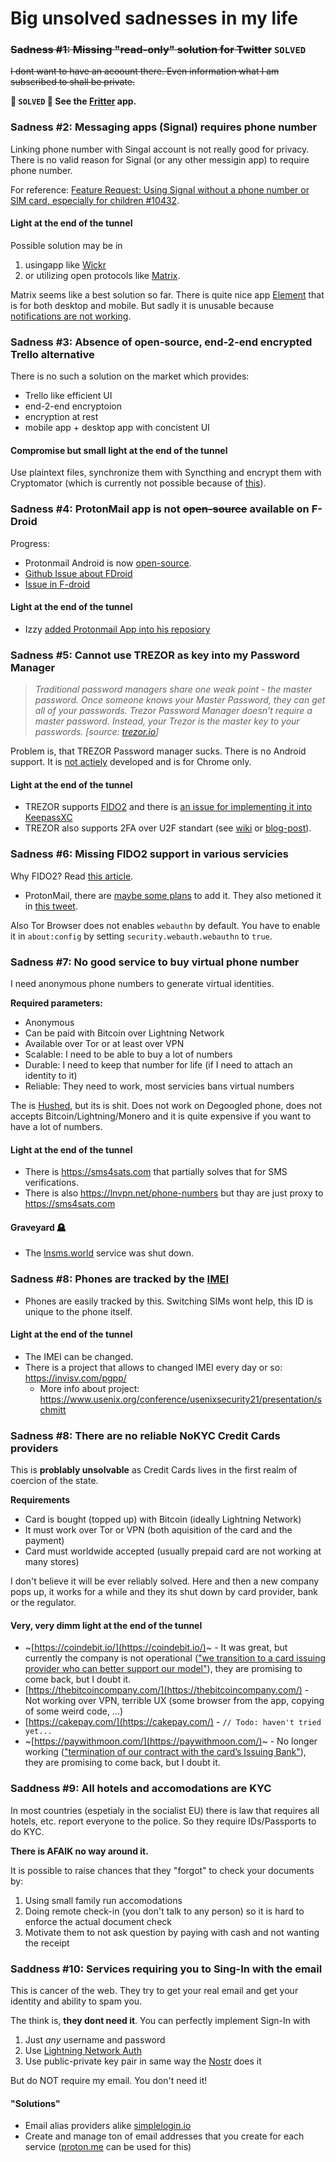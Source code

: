 # Big unsolved sadnesses in my life

### ~~Sadness #1: Missing "read-only" solution for Twitter~~ `SOLVED`
~~I dont want to have an acoount there. Even information what I am subscribed to shall be private.~~

**🎉 `SOLVED` 🎉 See the [Fritter](https://github.com/jonjomckay/fritter) app.**

### Sadness #2: Messaging apps (Signal) requires phone number
Linking phone number with Singal account is not really good for privacy. There is no valid reason for Signal (or any other messigin app) to require phone number.

For reference: [Feature Request: Using Signal without a phone number or SIM card, especially for children #10432](https://github.com/signalapp/Signal-Android/issues/10432).

#### Light at the end of the tunnel
Possible solution may be in 
1. usingapp like [Wickr](https://wickr.com) 
2. or utilizing open protocols like [Matrix](https://matrix.org/).

Matrix seems like a best solution so far. There is quite nice app [Element](https://element.io/) that is for both desktop and mobile. But sadly it is unusable because [notifications are not working](https://github.com/vector-im/element-android/issues/3263).

### Sadness #3: Absence of open-source, end-2-end encrypted Trello alternative
There is no such a solution on the market which provides:

- Trello like efficient UI
- end-2-end encryptoion
- encryption at rest
- mobile app + desktop app with concistent UI

#### Compromise but small light at the end of the tunnel
Use plaintext files, synchronize them with Syncthing and encrypt them with Cryptomator (which is currently not possible because of [this](https://github.com/cryptomator/android/issues/35)).

### Sadness #4: ProtonMail app is not ~~open-source~~ available on F-Droid

Progress:
- Protonmail Android is now [open-source](https://github.com/ProtonMail/proton-mail-android).
- [Github Issue about FDroid](https://github.com/ProtonMail/proton-mail-android/issues/1)
- [Issue in F-droid](https://gitlab.com/fdroid/rfp/-/issues/1323)

#### Light at the end of the tunnel
- Izzy [added Protonmail App into his reposiory](https://github.com/ProtonMail/proton-mail-android/issues/1#issuecomment-677775345)

### Sadness #5: Cannot use TREZOR as key into my Password Manager
> *Traditional password managers share one weak point - the master password. Once someone knows your Master Password, they can get all of your passwords. Trezor Password Manager doesn't require a master password. Instead, your Trezor is the master key to your passwords. [source: [trezor.io](https://trezor.io/passwords/)]* 

Problem is, that TREZOR Password manager sucks. There is no Android support. It is [not actiely](https://github.com/trezor/trezor-password-manager) developed and is for Chrome only.

#### Light at the end of the tunnel
- TREZOR supports [FIDO2](https://fidoalliance.org/specs/fido-v2.0-rd-20180702/fido-client-to-authenticator-protocol-v2.0-rd-20180702.html#sctn-hmac-secret-extension) and there is [an issue for implementing it into KeepassXC](https://github.com/keepassxreboot/keepassxc/issues/3560)
- TREZOR also supports 2FA over U2F standart (see [wiki](https://wiki.trezor.io/User_manual:Two-factor_Authentication_with_U2F) or [blog-post](https://blog.trezor.io/secure-two-factor-authentication-with-trezor-u2f-e940fd5a60af)).

### Sadness #6: Missing FIDO2 support in various servicies
Why FIDO2? Read [this article](https://blog.trezor.io/make-passwords-a-thing-of-the-past-a402745750dc).

- ProtonMail, there are [maybe some plans](https://www.reddit.com/r/ProtonMail/comments/g2iovq/when_is_u2f_in_protonmail/fnn36xe/) to add it. They also metioned it in [this tweet](https://twitter.com/protonmail/status/979100397087444992).

Also Tor Browser does not enables `webauthn` by default. You have to enable it in `about:config` by setting `security.webauth.webauthn` to `true`.


### Sadness #7: No good service to buy virtual phone number
I need anonymous phone numbers to generate virtual identities. 

**Required parameters:**
- Anonymous
- Can be paid with Bitcoin over Lightning Network
- Available over Tor or at least over VPN
- Scalable: I need to be able to buy a lot of numbers
- Durable: I need to keep that number for life (if I need to attach an identity to it)
- Reliable: They need to work, most servicies bans virtual numbers

The is [Hushed](https://hushed.com/), but its is shit. Does not work on Degoogled phone, does not accepts Bitcoin/Lightning/Monero and it is quite expensive if you want to have a lot of numbers.

#### Light at the end of the tunnel
- There is https://sms4sats.com that partially solves that for SMS verifications.
- There is also https://lnvpn.net/phone-numbers but thay are just proxy to https://sms4sats.com 

#### Graveyard 🪦
- The [lnsms.world](https://lnsms.world/) service was shut down.

### Sadness #8: Phones are tracked by the [IMEI](https://en.wikipedia.org/wiki/International_Mobile_Equipment_Identity)
- Phones are easily tracked by this. Switching SIMs wont help, this ID is unique to the phone itself.

#### Light at the end of the tunnel
- The IMEI can be changed.
- There is a project that allows to changed IMEI every day or so: https://invisv.com/pgpp/
   - More info about project: https://www.usenix.org/conference/usenixsecurity21/presentation/schmitt

### Sadness #8: There are no reliable NoKYC Credit Cards providers

This is **problably unsolvable** as Credit Cards lives in the first realm of coercion of the state.

**Requirements**
- Card is bought (topped up) with Bitcoin (ideally Lightning Network)
- It must work over Tor or VPN (both aquisition of the card and the payment)
- Card must worldwide accepted (usually prepaid card are not working at many stores)

I don't believe it will be ever reliably solved. Here and then a new company pops up, it works for a while and they its shut down by card provider, bank or the regulator.

#### Very, very dimm light at the end of the tunnel

- ~[https://coindebit.io/](https://coindebit.io/)~ - It was great, but currently the company is not operational (["we transition to a card issuing provider who can better support our model"](https://www.coindebit.io/announcement)), they are promising to come back, but I doubt it.
- [https://thebitcoincompany.com/](https://thebitcoincompany.com/) - Not working over VPN, terrible UX (some browser from the app, copying of some weird code, ...)
- [https://cakepay.com/](https://cakepay.com/) - `// Todo: haven't tried yet...`
- ~[https://paywithmoon.com/](https://paywithmoon.com/)~ - No longer working (["termination of our contract with the card’s Issuing Bank"](https://twitter.com/paywithmoon/status/1624548553598111746?cxt=HHwWhMC4mayTx4stAAAA)), they are promising to come back, but I doubt it.

### Saddness #9: All hotels and accomodations are KYC
In most countries (espetialy in the socialist EU) there is law that requires all hotels, etc. report everyone to the police. So they require IDs/Passports to do KYC.

**There is AFAIK no way around it.**

It is possible to raise chances that they "forgot" to check your documents by:

1. Using small family run accomodations
2. Doing remote check-in (you don't talk to any person) so it is hard to enforce the actual document check
3. Motivate them to not ask question by paying with cash and not wanting the receipt

### Saddness #10: Services requiring you to Sing-In with the email

This is cancer of the web. They try to get your real email and get your identity and ability to spam you. 

The think is, **they dont need it**. You can perfectly implement Sign-In with 

1. Just *any* username and password
2. Use [Lightning Network Auth](https://github.com/lnurl/luds/blob/luds/04.md)
3. Use public-private key pair in same way the [Nostr](https://nostr.com/) does it

But do NOT require my email. You don't need it!

#### "Solutions"
- Email alias providers alike [simplelogin.io](https://simplelogin.io/) 
- Create and manage ton of email addresses that you create for each service ([proton.me](proton.me/) can be used for this)
